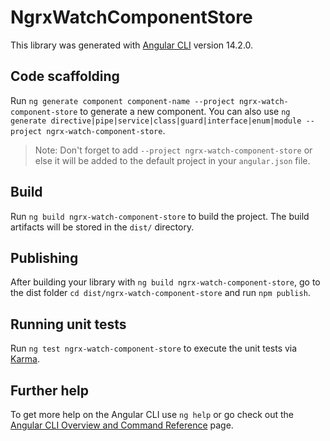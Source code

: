# NgrxWatchComponentStore

This library was generated with [Angular CLI](https://github.com/angular/angular-cli) version 14.2.0.

## Code scaffolding

Run `ng generate component component-name --project ngrx-watch-component-store` to generate a new component. You can also use `ng generate directive|pipe|service|class|guard|interface|enum|module --project ngrx-watch-component-store`.
> Note: Don't forget to add `--project ngrx-watch-component-store` or else it will be added to the default project in your `angular.json` file. 

## Build

Run `ng build ngrx-watch-component-store` to build the project. The build artifacts will be stored in the `dist/` directory.

## Publishing

After building your library with `ng build ngrx-watch-component-store`, go to the dist folder `cd dist/ngrx-watch-component-store` and run `npm publish`.

## Running unit tests

Run `ng test ngrx-watch-component-store` to execute the unit tests via [Karma](https://karma-runner.github.io).

## Further help

To get more help on the Angular CLI use `ng help` or go check out the [Angular CLI Overview and Command Reference](https://angular.io/cli) page.
